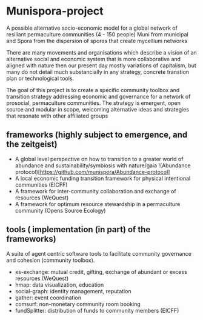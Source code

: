 # Munispora-project
A possible alternative socio-economic model for a global network of resiliant permaculture communities (4 - 150 people)
Muni from municipal and Spora from the dispersion of spores that create mycellium networks

There are many movements and organisations which describe a vision of an alternative social and economic system that is more collaborative and aligned with nature then our present day mostly variations of capitalism, but many do not detail much substancially in any strategy, concrete transtion plan or technological tools. 

The goal of this project is to create a specific community toolbox and transition strategy addressing economic and governance for a network of prosocial, permaculture communities. The strategy is emergent, open source and modular in scope, welcoming alternative ideas and strategies that resonate with other affiliated groups 

## frameworks (highly subject to emergence, and the zeitgeist) 

- A global level perspective on how to transition to a greater world of abundance and sustainability/symbiosis with nature/gaia !(Abundance protocol)[https://github.com/munispora/Abundance-protocol]
- A local economic funding transition framework for physical intentional communities (EICFF)
- A framework for inter-community collaboration and exchange of resources (WeQuest)
- A framework for optimum resource stewardship in a permaculture community (Opens Source Ecology)

## tools ( implementation (in part) of the frameworks)
A suite of agent centric software tools to facilitate community governance and cohesion (community toolbox).

  - xs-exchange: mutual credit, gifting, exchange of abundant or excess resources (WeQuest)
  - hmap: data visualization, education
  - social-graph: identity management, reputation
  - gather: event coordination
  - comsurf: non-monetary community room booking
  - fundSplitter: distribution of funds to community members (EICFF)
